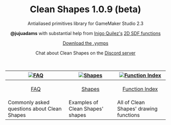 <h1 align="center">Clean Shapes 1.0.9 (beta)</h1>

<p align="center">Antialiased primitives library for GameMaker Studio 2.3</p>

<p align="center"><b>@jujuadams</b> with substantial help from <a href="https://www.iquilezles.org/">Inigo Quilez's</a> <a href="https://www.iquilezles.org/www/articles/distfunctions2d/distfunctions2d.htm">2D SDF functions</a></p>

<p align="center"><a href="https://github.com/JujuAdams/scribble/releases/">Download the .yymps</a></p>
<p align="center">Chat about Clean Shapes on the <a href="https://discord.gg/8krYCqr">Discord server</a></p>

&nbsp;

|[![FAQ](https://raw.githubusercontent.com/wiki/JujuAdams/scribble/images/faq.png)](https://github.com/JujuAdams/Clean-Shapes/wiki/FAQ)|[![Shapes](https://raw.githubusercontent.com/wiki/JujuAdams/scribble/images/features.png)](https://github.com/JujuAdams/Clean-Shapes/wiki/Shapes)|[![Function Index](https://raw.githubusercontent.com/wiki/JujuAdams/scribble/images/code.png)](https://github.com/JujuAdams/Clean-Shapes/wiki/Function-Index)|
|----------------------|----------------------|----------------------|
|<p align="center">[FAQ](https://github.com/JujuAdams/Clean-Shapes/wiki/FAQ)</p>|<p align="center">[Shapes](https://github.com/JujuAdams/Clean-Shapes/wiki/Shapes)</p>|<p align="center">[Function Index](https://github.com/JujuAdams/Clean-Shapes/wiki/Function-Index)</p>|
|Commonly asked questions about Clean Shapes|Examples of Clean Shapes' shapes|All of Clean Shapes' drawing functions|
